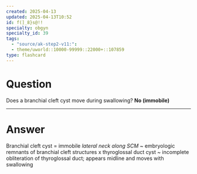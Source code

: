 ```yaml
---
created: 2025-04-13
updated: 2025-04-13T10:52
id: f(]_8}s@!!
specialty: obgyn
specialty_id: 39
tags:
  - "source/ak-step2-v11:": 
  - theme/uworld::10000-99999::22000+::107859
type: flashcard
---
```


# Question
Does a branchial cleft cyst move during swallowing?   **No (immobile)**

---

# Answer
Branchial cleft cyst = immobile *lateral neck along SCM* ~ embryologic remnants of branchial cleft structures    x thyroglossal duct cyst ~ incomplete obliteration of thyroglossal duct; appears midline and moves with swallowing